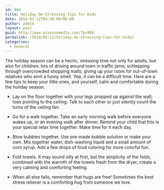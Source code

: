 ```yaml
---
id: 904
title: Holiday De-Stressing Tips for Kids
date: 2014-02-12T04:30:00+00:00
author: admin
layout: post
guid: http://www.wiseusemedia.com/?p=904
permalink: /2014/02/12/holiday-de-stressing-tips-for-kids/
categories:
  - General
---
```

The holiday season can be a hectic, stressing time not only for adults, but also for children: lots of driving around town in traffic jams; schlepping through overcrowded shopping malls; giving up your room for out-of-town relatives who emit a funny smell. Yep, it can be a difficult time. Here are a few tips to keep your little ones, and yourself, calm and comfortable during the holiday season.

* Lay on the floor together with your legs propped up against the wall; toes pointing to the ceiling. Talk to each other or just silently count the turns of the ceiling fan.

* Go for a walk together. Take an early morning walk before everyone wakes up, or an evening walk after dinner. Remind your child that this is your special relax time together. Make time for it each day.

* Blow bubbles together. Use pre-made bubble solution or make your own. Mix together water, dish-washing liquid and a small amount of corn syrup. Add a few drops of food coloring for more colorful fun.

* Fold towels. It may sound silly at first, but the simplicity of the folds, combined with the warmth of the towels fresh from the dryer, create a very calming and comforting feeling.

* When all else fails, remember that hugs are free! Sometimes the best stress reliever is a comforting hug from someone we love.